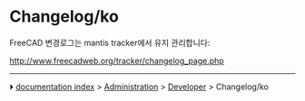 # Changelog/ko
FreeCAD 변경로그는 mantis tracker에서 유지 관리합니다:

<http://www.freecadweb.org/tracker/changelog_page.php>



---
⏵ [documentation index](../README.md) > [Administration](Category_Administration.md) > [Developer](Category_Developer.md) > Changelog/ko
